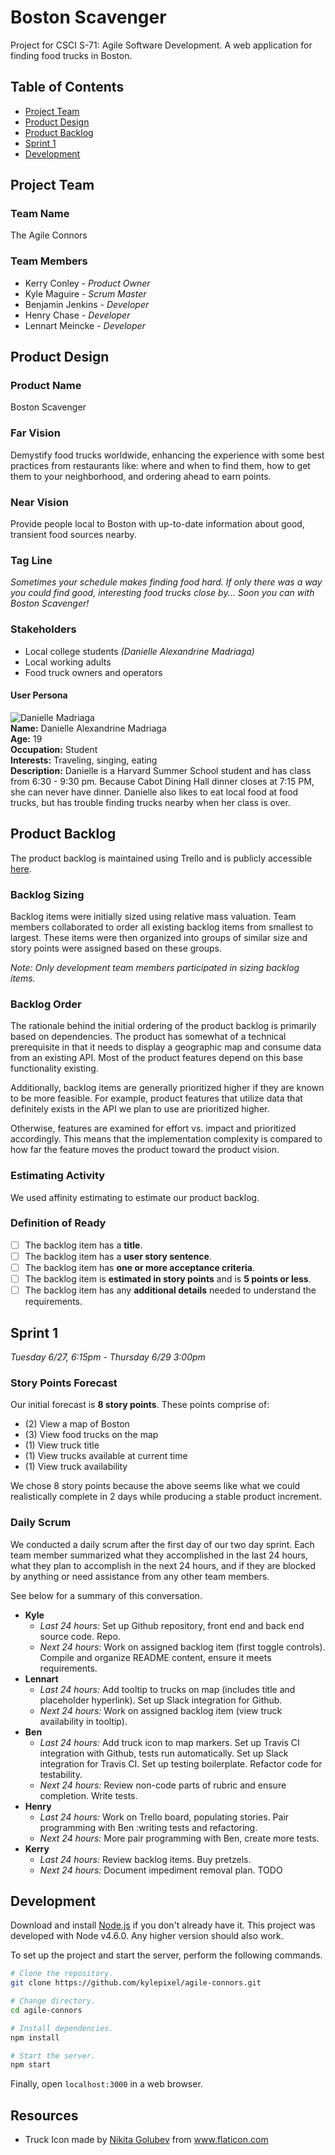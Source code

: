 # Boston Scavenger

Project for CSCI S-71: Agile Software Development. A web application for finding food trucks in Boston.

## Table of Contents

- [Project Team](#project-team)
- [Product Design](#product-design)
- [Product Backlog](#product-backlog)
- [Sprint 1](#sprint-1)
- [Development](#development)

## Project Team

### Team Name

The Agile Connors

### Team Members

- Kerry Conley - *Product Owner*
- Kyle Maguire - *Scrum Master*
- Benjamin Jenkins - *Developer*
- Henry Chase - *Developer*
- Lennart Meincke - *Developer*

## Product Design

### Product Name

Boston Scavenger

### Far Vision

Demystify food trucks worldwide, enhancing the experience with some best practices from restaurants like: where and when to find them, how to get them to your neighborhood, and ordering ahead to earn points.

### Near Vision

Provide people local to Boston with up-to-date information about good, transient food sources nearby.

### Tag Line

*Sometimes your schedule makes finding food hard. If only there was a way you could find good, interesting food trucks close by... Soon you can with Boston Scavenger!*

### Stakeholders

- Local college students *(Danielle Alexandrine Madriaga)*
- Local working adults
- Food truck owners and operators

#### User Persona

![Danielle Madriaga](user-persona.png)<br />
**Name:** Danielle Alexandrine Madriaga<br />
**Age:** 19<br />
**Occupation:** Student<br />
**Interests:** Traveling, singing, eating<br />
**Description:** Danielle is a Harvard Summer School student and has class from 6:30 - 9:30 pm. Because Cabot Dining Hall dinner closes at 7:15 PM, she can never have dinner. Danielle also likes to eat local food at food trucks, but has trouble finding trucks nearby when her class is over.

## Product Backlog

The product backlog is maintained using Trello and is publicly accessible [here](https://trello.com/b/sfmmsg8h/agile-connors).

### Backlog Sizing

Backlog items were initially sized using relative mass valuation. Team members collaborated to order all existing backlog items from smallest to largest. These items were then organized into groups of similar size and story points were assigned based on these groups.

*Note: Only development team members participated in sizing backlog items.*

### Backlog Order

The rationale behind the initial ordering of the product backlog is primarily based on dependencies. The product has somewhat of a technical prerequisite in that it needs to display a geographic map and consume data from an existing API. Most of the product features depend on this base functionality existing.

Additionally, backlog items are generally prioritized higher if they are known to be more feasible. For example, product features that utilize data that definitely exists in the API we plan to use are prioritized higher.

Otherwise, features are examined for effort vs. impact and prioritized accordingly. This means that the implementation complexity is compared to how far the feature moves the product toward the product vision.

### Estimating Activity
We used affinity estimating to estimate our product backlog.

### Definition of Ready

- [ ] The backlog item has a **title**.
- [ ] The backlog item has a **user story sentence**.
- [ ] The backlog item has **one or more acceptance criteria**.
- [ ] The backlog item is **estimated in story points** and is **5 points or less**.
- [ ] The backlog item has any **additional details** needed to understand the requirements.

## Sprint 1

*Tuesday 6/27, 6:15pm - Thursday 6/29 3:00pm*

### Story Points Forecast

Our initial forecast is **8 story points**. These points comprise of:

- (2) View a map of Boston
- (3) View food trucks on the map
- (1) View truck title
- (1) View trucks available at current time
- (1) View truck availability

We chose 8 story points because the above seems like what we could realistically complete in 2 days while producing a stable product increment.

### Daily Scrum

We conducted a daily scrum after the first day of our two day sprint. Each team member summarized what they accomplished in the last 24 hours, what they plan to accomplish in the next 24 hours, and if they are blocked by anything or need assistance from any other team members.

See below for a summary of this conversation.

- **Kyle**
  - *Last 24 hours:* Set up Github repository, front end and back end source code. Repo.
  - *Next 24 hours:* Work on assigned backlog item (first toggle controls). Compile and organize README content, ensure it meets requirements.
- **Lennart**
  - *Last 24 hours:* Add tooltip to trucks on map (includes title and placeholder hyperlink). Set up Slack integration for Github.
  - *Next 24 hours:* Work on assigned backlog item (view truck availability in tooltip).
- **Ben**
  - *Last 24 hours:* Add truck icon to map markers. Set up Travis CI integration with Github, tests run automatically. Set up Slack integration for Travis CI. Set up testing boilerplate. Refactor code for testability.
  - *Next 24 hours:* Review non-code parts of rubric and ensure completion. Write tests.
- **Henry**
  - *Last 24 hours:* Work on Trello board, populating stories. Pair programming with Ben :writing tests and refactoring.
  - *Next 24 hours:* More pair programming with Ben, create more tests.
- **Kerry**
  - *Last 24 hours:* Review backlog items. Buy pretzels.
  - *Next 24 hours:* Document impediment removal plan.
TODO

## Development

Download and install [Node.js](https://nodejs.org/en/) if you don't already have it. This project was developed with Node v4.6.0. Any higher version should also work.

To set up the project and start the server, perform the following commands.

```sh
# Clone the repository.
git clone https://github.com/kylepixel/agile-connors.git

# Change directory.
cd agile-connors

# Install dependencies.
npm install

# Start the server.
npm start
```

Finally, open `localhost:3000` in a web browser.

## Resources
* Truck Icon made by [Nikita Golubev](http://www.flaticon.com/authors/nikita-golubev) from www.flaticon.com 